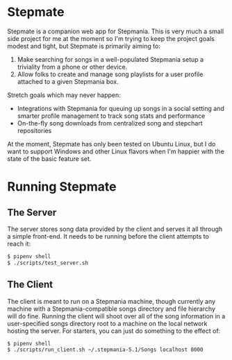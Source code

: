 # Stepmate
Stepmate is a companion web app for Stepmania. This is very much a small side project for me at the moment so I'm trying to keep the project goals modest and tight, but Stepmate is primarily aiming to:
1) Make searching for songs in a well-populated Stepmania setup a triviality from a phone or other device.
2) Allow folks to create and manage song playlists for a user profile attached to a given Stepmania box.

Stretch goals which may never happen: 
- Integrations with Stepmania for queuing up songs in a social setting and smarter profile management to track song stats and performance
- On-the-fly song downloads from centralized song and stepchart repositories

At the moment, Stepmate has only been tested on Ubuntu Linux, but I do want to support Windows and other Linux flavors when I'm happier with the state of the basic feature set.

# Running Stepmate

## The Server
The server stores song data provided by the client and serves it all through a simple front-end. It needs to be running before the client attempts to reach it:

```sh
$ pipenv shell
$ ./scripts/test_server.sh
```

## The Client
The client is meant to run on a Stepmania machine, though currently any machine with a Stepmania-compatible songs directory and file hierarchy will do fine. Running the client will shoot over all of the song information in a user-specified songs directory root to a machine on the local network hosting the server. For starters, you can just do something to the effect of:

```sh
$ pipenv shell
$ ./scripts/run_client.sh ~/.stepmania-5.1/Songs localhost 8000
```
